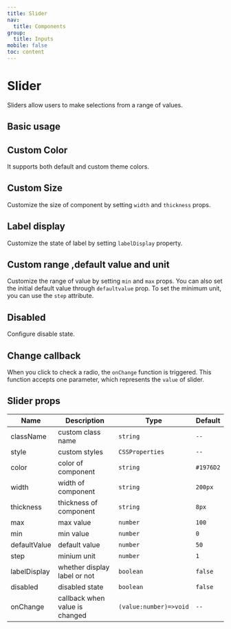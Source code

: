 ```yaml
---
title: Slider
nav:
  title: Components
group:
  title: Inputs
mobile: false
toc: content
---
```


# Slider

Sliders allow users to make selections from a range of values.

## Basic usage

<code src="./demos/index1.tsx"></code>

## Custom Color

It supports both default and custom theme colors.

<code src="./demos/index2.tsx"></code>

## Custom Size

Customize the size of component by setting `width` and `thickness` props.

<code src="./demos/index3.tsx"></code>

## Label display

Customize the state of label by setting `labelDisplay` property.

<code src="./demos/index4.tsx"></code>

## Custom range ,default value and unit

Customize the range of value by setting `min` and `max` props. You can also set the initial default value through `defaultvalue` prop. To set the minimum unit, you can use the `step` attribute.

<code src="./demos/index5.tsx"></code>

## Disabled

Configure disable state.

<code src="./demos/index6.tsx"></code>

## Change callback

When you click to check a radio, the `onChange` function is triggered. This function accepts one parameter, which represents the `value` of slider.

<code src="./demos/index7.tsx"></code>

## Slider props

| Name         | Description                    | Type                   | Default   |
| ------------ | ------------------------------ | ---------------------- | --------- |
| className            | custom class name                | `string`                | `--`        |
| style        | custom styles                  | `CSSProperties`        | `--`      |
| color        | color of component             | `string`               | `#1976D2` |
| width        | width of component             | `string`               | `200px`   |
| thickness    | thickness of component         | `string`               | `8px`     |
| max          | max value                      | `number`               | `100`     |
| min          | min value                      | `number`               | `0`       |
| defaultValue | default value                  | `number`               | `50`      |
| step         | minium unit                    | `number`               | `1`       |
| labelDisplay | whether display label or not   | `boolean`              | `false`   |
| disabled     | disabled state                 | `boolean`              | `false`   |
| onChange     | callback when value is changed | `(value:number)=>void` | `--`      |
